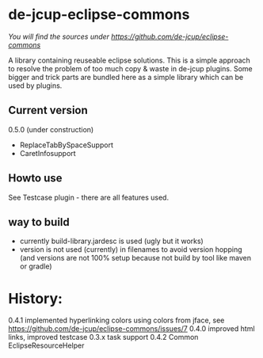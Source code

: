 # de-jcup-eclipse-commons
*You will find the sources under https://github.com/de-jcup/eclipse-commons*

A library containing reuseable eclipse solutions. This is a simple approach to resolve the
problem of too much copy & waste in de-jcup plugins. Some bigger and trick parts are bundled 
here as a simple library which can be used by plugins.

## Current version
0.5.0 (under construction)
- ReplaceTabBySpaceSupport
- CaretInfosupport

## Howto use
See Testcase plugin - there are all features used.

## way to build
- currently build-library.jardesc is used (ugly but it works)
- version is not used (currently) in filenames to avoid version hopping (and versions
  are not 100% setup because not build by tool like maven or gradle)


# History:
0.4.1 implemented hyperlinking colors using colors from jface, see https://github.com/de-jcup/eclipse-commons/issues/7
0.4.0 improved html links, improved testcase
0.3.x task support
0.4.2 Common EclipseResourceHelper

